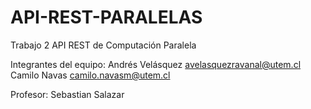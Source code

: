 # API-REST-PARALELAS
Trabajo 2 API REST de Computación Paralela

Integrantes del equipo:
Andrés Velásquez           avelasquezravanal@utem.cl
Camilo Navas               camilo.navasm@utem.cl

Profesor:
Sebastian Salazar
